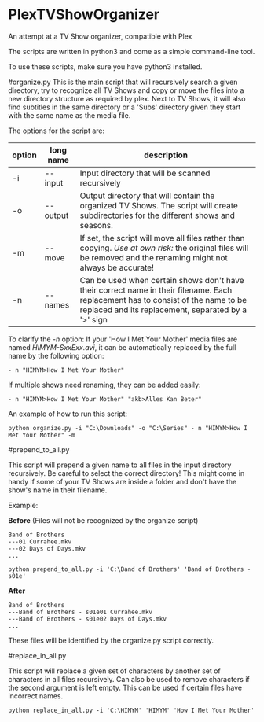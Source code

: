 # PlexTVShowOrganizer
An attempt at a TV Show organizer, compatible with Plex

The scripts are written in python3 and come as a simple command-line tool.

To use these scripts, make sure you have python3 installed. 

#organize.py
This is the main script that will recursively search a given directory, try to recognize all TV Shows and copy or move the files into a new directory structure as required by plex. Next to TV Shows, it will also find subtitles in the same directory or a 'Subs' directory given they start with the same name as the media file.

The options for the script are:

| option | long name | description |
| --- | --- | --- |
| -i <dir> | --input <dir> | Input directory that will be scanned recursively
| -o <dir> | --output <dir> | Output directory that will contain the organized TV Shows. The script will create subdirectories for the different shows and seasons. |
| -m | --move | If set, the script will move all files rather than copying. *Use at own risk:*  the original files will be removed and the renaming might not always be accurate! |
| -n <replacements> | --names <replacements> |  Can be used when certain shows don't have their correct name in their filename. Each replacement has to consist of the name to be replaced and its replacement, separated by a '>' sign |

To clarify the *-n* option: If your 'How I Met Your Mother' media files are named *HIMYM-SxxExx.avi*, it can be automatically replaced by the full name by the following option:
```
- n "HIMYM>How I Met Your Mother"
```
If multiple shows need renaming, they can be added easily:
```
- n "HIMYM>How I Met Your Mother" "akb>Alles Kan Beter"
```

An example of how to run this script:
```
python organize.py -i "C:\Downloads" -o "C:\Series" - n "HIMYM>How I Met Your Mother" -m
```

#prepend_to_all.py

This script will prepend a given name to all files in the input directory recursively. Be careful to select the correct directory! This might come in handy if some of your TV Shows are inside a folder and don't have the show's name in their filename.

Example:

**Before** (Files will not be recognized by the organize script)
```
Band of Brothers
---01 Currahee.mkv
---02 Days of Days.mkv
...
```

```
python prepend_to_all.py -i 'C:\Band of Brothers' 'Band of Brothers - s01e'
```
**After**
```
Band of Brothers
---Band of Brothers - s01e01 Currahee.mkv
---Band of Brothers - s01e02 Days of Days.mkv
...
```
These files will be identified by the organize.py script correctly.

#replace_in_all.py

This script will replace a given set of characters by another set of characters in all files recursively. Can also be used to remove characters if the second argument is left empty. This can be used if certain files have incorrect names.

```
python replace_in_all.py -i 'C:\HIMYM' 'HIMYM' 'How I Met Your Mother'
```
